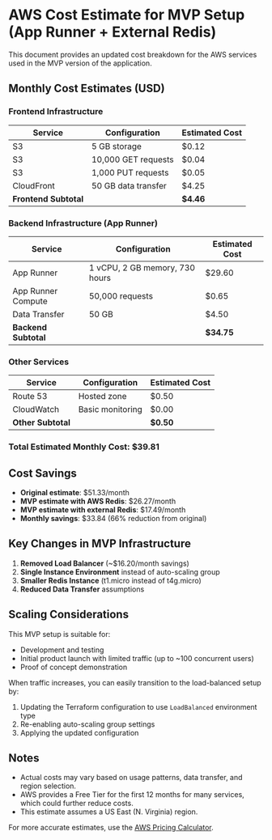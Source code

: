 # AWS Cost Estimate for MVP Setup (App Runner + External Redis)

This document provides an updated cost breakdown for the AWS services used in the MVP version of the application.

## Monthly Cost Estimates (USD)

### Frontend Infrastructure
| Service | Configuration | Estimated Cost |
|---------|--------------|----------------|
| S3 | 5 GB storage | $0.12 |
| S3 | 10,000 GET requests | $0.04 |
| S3 | 1,000 PUT requests | $0.05 |
| CloudFront | 50 GB data transfer | $4.25 |
| **Frontend Subtotal** | | **$4.46** |

### Backend Infrastructure (App Runner)
| Service | Configuration | Estimated Cost |
|---------|--------------|----------------|
| App Runner | 1 vCPU, 2 GB memory, 730 hours | $29.60 |
| App Runner Compute | 50,000 requests | $0.65 |
| Data Transfer | 50 GB | $4.50 |
| **Backend Subtotal** | | **$34.75** |

### Other Services
| Service | Configuration | Estimated Cost |
|---------|--------------|----------------|
| Route 53 | Hosted zone | $0.50 |
| CloudWatch | Basic monitoring | $0.00 |
| **Other Subtotal** | | **$0.50** |

### Total Estimated Monthly Cost: **$39.81**

## Cost Savings
- **Original estimate**: $51.33/month
- **MVP estimate with AWS Redis**: $26.27/month
- **MVP estimate with external Redis**: $17.49/month
- **Monthly savings**: $33.84 (66% reduction from original)

## Key Changes in MVP Infrastructure
1. **Removed Load Balancer** (~$16.20/month savings)
2. **Single Instance Environment** instead of auto-scaling group
3. **Smaller Redis Instance** (t1.micro instead of t4g.micro)
4. **Reduced Data Transfer** assumptions

## Scaling Considerations
This MVP setup is suitable for:
- Development and testing
- Initial product launch with limited traffic (up to ~100 concurrent users)
- Proof of concept demonstration

When traffic increases, you can easily transition to the load-balanced setup by:
1. Updating the Terraform configuration to use `LoadBalanced` environment type
2. Re-enabling auto-scaling group settings
3. Applying the updated configuration

## Notes
- Actual costs may vary based on usage patterns, data transfer, and region selection.
- AWS provides a Free Tier for the first 12 months for many services, which could further reduce costs.
- This estimate assumes a US East (N. Virginia) region.

For more accurate estimates, use the [AWS Pricing Calculator](https://calculator.aws.amazon.com/).
